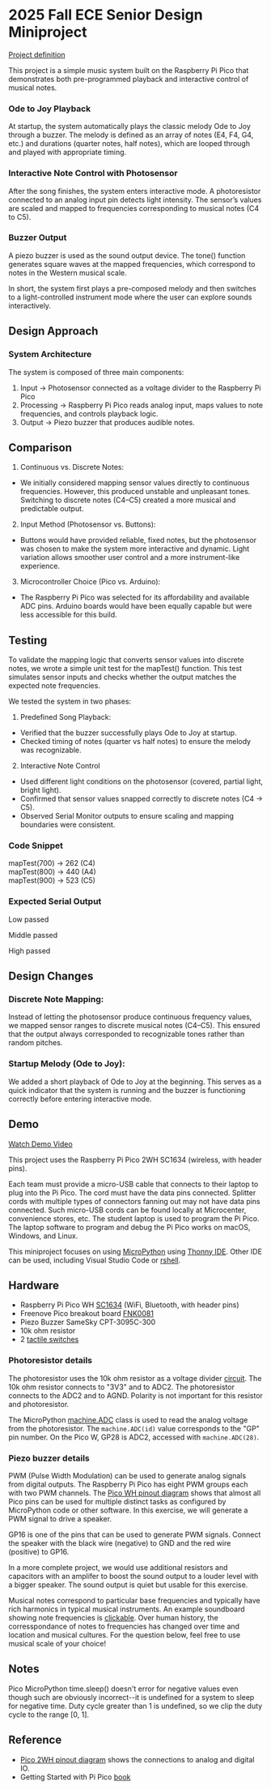 # 2025 Fall ECE Senior Design Miniproject

[Project definition](./Project.md)

This project is a simple music system built on the Raspberry Pi Pico that demonstrates both pre-programmed playback and interactive control of musical notes.

### Ode to Joy Playback
At startup, the system automatically plays the classic melody Ode to Joy through a buzzer. The melody is defined as an array of notes (E4, F4, G4, etc.) and durations (quarter notes, half notes), which are looped through and played with appropriate timing.

### Interactive Note Control with Photosensor
After the song finishes, the system enters interactive mode. A photoresistor connected to an analog input pin detects light intensity. The sensor’s values are scaled and mapped to frequencies corresponding to musical notes (C4 to C5).

### Buzzer Output
A piezo buzzer is used as the sound output device. The tone() function generates square waves at the mapped frequencies, which correspond to notes in the Western musical scale.

In short, the system first plays a pre-composed melody and then switches to a light-controlled instrument mode where the user can explore sounds interactively.

## Design Approach

### System Architecture
The system is composed of three main components:
1. Input → Photosensor connected as a voltage divider to the Raspberry Pi Pico
2. Processing → Raspberry Pi Pico reads analog input, maps values to note frequencies, and controls playback logic.
3. Output → Piezo buzzer that produces audible notes.

## Comparison
1. Continuous vs. Discrete Notes:
- We initially considered mapping sensor values directly to continuous frequencies. However, this produced unstable and unpleasant tones. Switching to discrete notes (C4–C5) created a more musical and predictable output.

2. Input Method (Photosensor vs. Buttons):
- Buttons would have provided reliable, fixed notes, but the photosensor was chosen to make the system more interactive and dynamic. Light variation allows smoother user control and a more instrument-like experience.

3. Microcontroller Choice (Pico vs. Arduino):
- The Raspberry Pi Pico was selected for its affordability and available ADC pins. Arduino boards would have been equally capable but were less accessible for this build.

## Testing
To validate the mapping logic that converts sensor values into discrete notes, we wrote a simple unit test for the mapTest() function. This test simulates sensor inputs and checks whether the output matches the expected note frequencies.

We tested the system in two phases:

1. Predefined Song Playback:
- Verified that the buzzer successfully plays Ode to Joy at startup.
- Checked timing of notes (quarter vs half notes) to ensure the melody was recognizable.

2. Interactive Note Control
- Used different light conditions on the photosensor (covered, partial light, bright light).
- Confirmed that sensor values snapped correctly to discrete notes (C4 → C5).
- Observed Serial Monitor outputs to ensure scaling and mapping boundaries were consistent.

### Code Snippet

mapTest(700) → 262 (C4)   
mapTest(800) → 440 (A4)   
mapTest(900) → 523 (C5)   

### Expected Serial Output

Low passed

Middle passed

High passed

## Design Changes

### Discrete Note Mapping:
Instead of letting the photosensor produce continuous frequency values, we mapped sensor ranges to discrete musical notes (C4–C5). This ensured that the output always corresponded to recognizable tones rather than random pitches.

### Startup Melody (Ode to Joy):
We added a short playback of Ode to Joy at the beginning. This serves as a quick indicator that the system is running and the buzzer is functioning correctly before entering interactive mode.


## Demo

[Watch Demo Video](media/IMG_6274.MOV)



This project uses the Raspberry Pi Pico 2WH SC1634 (wireless, with header pins).

Each team must provide a micro-USB cable that connects to their laptop to plug into the Pi Pico.
The cord must have the data pins connected.
Splitter cords with multiple types of connectors fanning out may not have data pins connected.
Such micro-USB cords can be found locally at Microcenter, convenience stores, etc.
The student laptop is used to program the Pi Pico.
The laptop software to program and debug the Pi Pico works on macOS, Windows, and Linux.

This miniproject focuses on using
[MicroPython](./doc/micropython.md)
using
[Thonny IDE](./doc/thonny.md).
Other IDE can be used, including Visual Studio Code or
[rshell](./doc/rshell.md).

## Hardware

* Raspberry Pi Pico WH [SC1634](https://pip.raspberrypi.com/categories/1088-raspberry-pi-pico-2-w) (WiFi, Bluetooth, with header pins)
* Freenove Pico breakout board [FNK0081](https://store.freenove.com/products/fnk0081)
* Piezo Buzzer SameSky CPT-3095C-300
* 10k ohm resistor
* 2 [tactile switches](hhttps://www.mouser.com/ProductDetail/E-Switch/TL59NF160Q?qs=QtyuwXswaQgJqDRR55vEFA%3D%3D)

### Photoresistor details

The photoresistor uses the 10k ohm resistor as a voltage divider
[circuit](./doc/photoresistor.md).
The 10k ohm resistor connects to "3V3" and to ADC2.
The photoresistor connects to the ADC2 and to AGND.
Polarity is not important for this resistor and photoresistor.

The MicroPython
[machine.ADC](https://docs.micropython.org/en/latest/library/machine.ADC.html)
class is used to read the analog voltage from the photoresistor.
The `machine.ADC(id)` value corresponds to the "GP" pin number.
On the Pico W, GP28 is ADC2, accessed with `machine.ADC(28)`.

### Piezo buzzer details

PWM (Pulse Width Modulation) can be used to generate analog signals from digital outputs.
The Raspberry Pi Pico has eight PWM groups each with two PWM channels.
The [Pico WH pinout diagram](https://datasheets.raspberrypi.com/picow/PicoW-A4-Pinout.pdf)
shows that almost all Pico pins can be used for multiple distinct tasks as configured by MicroPython code or other software.
In this exercise, we will generate a PWM signal to drive a speaker.

GP16 is one of the pins that can be used to generate PWM signals.
Connect the speaker with the black wire (negative) to GND and the red wire (positive) to GP16.

In a more complete project, we would use additional resistors and capacitors with an amplifer to boost the sound output to a louder level with a bigger speaker.
The sound output is quiet but usable for this exercise.

Musical notes correspond to particular base frequencies and typically have rich harmonics in typical musical instruments.
An example soundboard showing note frequencies is [clickable](https://muted.io/note-frequencies/).
Over human history, the corresspondance of notes to frequencies has changed over time and location and musical cultures.
For the question below, feel free to use musical scale of your choice!


## Notes

Pico MicroPython time.sleep() doesn't error for negative values even though such are obviously incorrect--it is undefined for a system to sleep for negative time.
Duty cycle greater than 1 is undefined, so we clip the duty cycle to the range [0, 1].


## Reference

* [Pico 2WH pinout diagram](https://datasheets.raspberrypi.com/picow/pico-2-w-pinout.pdf) shows the connections to analog and digital IO.
* Getting Started with Pi Pico [book](https://datasheets.raspberrypi.com/pico/getting-started-with-pico.pdf)
